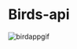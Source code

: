 # Birds-api
![birdappgif](https://user-images.githubusercontent.com/97766126/180663095-cadafdc8-2028-45da-88b0-d39f054b0b21.gif)
